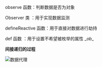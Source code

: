 observe 函数：判断数据是否为对象

Observer 类 ：用于实现数据监测

defineReactive 函数：用于直接对数据进行劫持

def 函数 ：用于设置不希望被枚举的属性 \__ob__



**间接递归的过程**

![数据代理](C:\Users\raota\Desktop\数据代理.png)